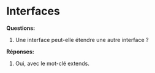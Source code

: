 # Interfaces

**Questions:**  
1) Une interface peut-elle étendre une autre interface ?

**Réponses:**  
1) Oui, avec le mot-clé extends.